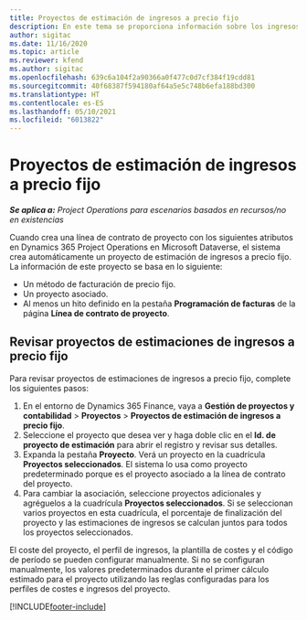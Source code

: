 ```yaml
---
title: Proyectos de estimación de ingresos a precio fijo
description: En este tema se proporciona información sobre los ingresos a precio fijo en proyectos.
author: sigitac
ms.date: 11/16/2020
ms.topic: article
ms.reviewer: kfend
ms.author: sigitac
ms.openlocfilehash: 639c6a104f2a90366a0f477c0d7cf384f19cdd81
ms.sourcegitcommit: 40f68387f594180af64a5e5c748b6efa188bd300
ms.translationtype: HT
ms.contentlocale: es-ES
ms.lasthandoff: 05/10/2021
ms.locfileid: "6013822"
---
```

# <a name="fixed-price-revenue-estimate-projects"></a>Proyectos de estimación de ingresos a precio fijo 

_**Se aplica a:** Project Operations para escenarios basados en recursos/no en existencias_

Cuando crea una línea de contrato de proyecto con los siguientes atributos en Dynamics 365 Project Operations en Microsoft Dataverse, el sistema crea automáticamente un proyecto de estimación de ingresos a precio fijo. La información de este proyecto se basa en lo siguiente:

  - Un método de facturación de precio fijo.
  - Un proyecto asociado.
  - Al menos un hito definido en la pestaña **Programación de facturas** de la página **Línea de contrato de proyecto**.

## <a name="review-fixed-price-revenue-estimates-projects"></a>Revisar proyectos de estimaciones de ingresos a precio fijo
Para revisar proyectos de estimaciones de ingresos a precio fijo, complete los siguientes pasos:

1. En el entorno de Dynamics 365 Finance, vaya a **Gestión de proyectos y contabilidad** > **Proyectos** > **Proyectos de estimación de ingresos a precio fijo**.
2. Seleccione el proyecto que desea ver y haga doble clic en el **Id. de proyecto de estimación** para abrir el registro y revisar sus detalles.
3. Expanda la pestaña **Proyecto**. Verá un proyecto en la cuadrícula **Proyectos seleccionados**. El sistema lo usa como proyecto predeterminado porque es el proyecto asociado a la línea de contrato del proyecto. 
4. Para cambiar la asociación, seleccione proyectos adicionales y agréguelos a la cuadrícula **Proyectos seleccionados**. Si se seleccionan varios proyectos en esta cuadrícula, el porcentaje de finalización del proyecto y las estimaciones de ingresos se calculan juntos para todos los proyectos seleccionados.

  El coste del proyecto, el perfil de ingresos, la plantilla de costes y el código de período se pueden configurar manualmente. Si no se configuran manualmente, los valores predeterminados durante el primer cálculo estimado para el proyecto utilizando las reglas configuradas para los perfiles de costes e ingresos del proyecto.



[!INCLUDE[footer-include](../includes/footer-banner.md)]